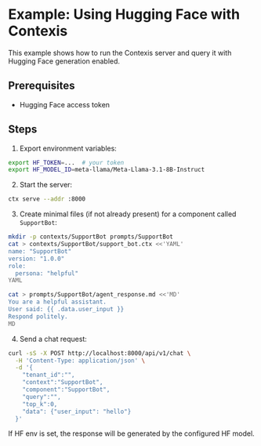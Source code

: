 # Example: Using Hugging Face with Contexis

This example shows how to run the Contexis server and query it with Hugging Face generation enabled.

## Prerequisites

- Hugging Face access token

## Steps

1) Export environment variables:

```bash
export HF_TOKEN=...  # your token
export HF_MODEL_ID=meta-llama/Meta-Llama-3.1-8B-Instruct
```

2) Start the server:

```bash
ctx serve --addr :8000
```

3) Create minimal files (if not already present) for a component called `SupportBot`:

```bash
mkdir -p contexts/SupportBot prompts/SupportBot
cat > contexts/SupportBot/support_bot.ctx <<'YAML'
name: "SupportBot"
version: "1.0.0"
role:
  persona: "helpful"
YAML

cat > prompts/SupportBot/agent_response.md <<'MD'
You are a helpful assistant.
User said: {{ .data.user_input }}
Respond politely.
MD
```

4) Send a chat request:

```bash
curl -sS -X POST http://localhost:8000/api/v1/chat \
  -H 'Content-Type: application/json' \
  -d '{
    "tenant_id":"",
    "context":"SupportBot",
    "component":"SupportBot",
    "query":"",
    "top_k":0,
    "data": {"user_input": "hello"}
  }'
```

If HF env is set, the response will be generated by the configured HF model.


